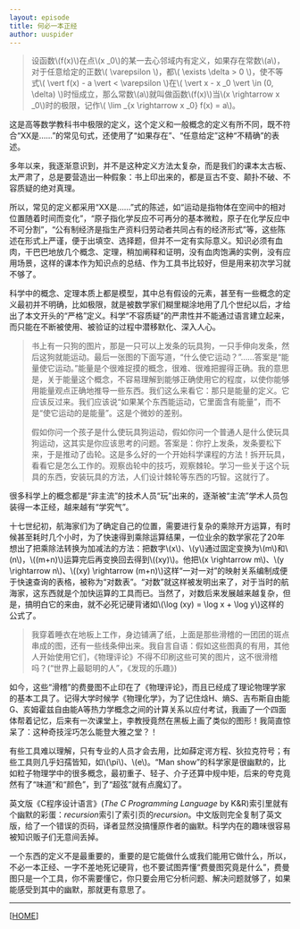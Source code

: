 ```yaml
---
layout: episode
title: 何必一本正经
author: uuspider
---
```

<script type="text/javascript" src="/MathJax-2.7.0/MathJax.js?config=TeX-AMS-MML_HTMLorMML"></script>

>设函数\\(f(x)\\)在点\\(x _0\\)的某一去心邻域内有定义，如果存在常数\\(a\\)，对于任意给定的正数\\( \varepsilon \\)，都\\( \exists \delta > 0 \\)，使不等式\\( \vert f(x) - a \vert < \varepsilon \\)在\\( \vert x - x _0 \vert \in (0, \delta) \\)时恒成立，那么常数\\(a\\)就叫做函数\\(f(x)\\)当\\(x \rightarrow x _0\\)时的极限，记作\\( \lim _{x \rightarrow x _0} f(x) = a\\)。

这是高等数学教科书中极限的定义，这个定义和一般概念的定义有所不同，既不符合“XX是……”的常见句式，还使用了“如果存在”、“任意给定”这种“不精确”的表述。

多年以来，我逐渐意识到，并不是这种定义方法太复杂，而是我们的课本太古板、太严肃了，总是要营造出一种假象：书上印出来的，都是亘古不变、颠扑不破、不容质疑的绝对真理。

所以，常见的定义都采用“XX是……”式的陈述，如“运动是指物体在空间中的相对位置随着时间而变化”，“原子指化学反应不可再分的基本微粒，原子在化学反应中不可分割”，“公有制经济是指生产资料归劳动者共同占有的经济形式”等，这些陈述在形式上严谨，便于出填空、选择题，但并不一定有实际意义。知识必须有血肉，干巴巴地放几个概念、定理，稍加阐释和证明，没有血肉饱满的实例，没有应用场景，这样的课本作为知识点的总结、作为工具书比较好，但是用来初次学习就不够了。

科学中的概念、定理本质上都是模型，其中总有假设的元素，甚至有一些概念的定义最初并不明确，比如极限，就是被数学家们糊里糊涂地用了几个世纪以后，才给出了本文开头的“严格”定义。科学“不容质疑”的严肃性并不能通过语言建立起来，而只能在不断被使用、被验证的过程中潜移默化、深入人心。

>书上有一只狗的图片，那是一只可以上发条的玩具狗，一只手伸向发条，然后这狗就能运动。最后一张图的下面写道，“什么使它运动？”……答案是“能量使它运动。”能量是个很难捉摸的概念，很难、很难把握得正确。我的意思是，关于能量这个概念，不容易理解到能够正确使用它的程度，以使你能够用能量观点正确地推导一些东西。我们这么来看它：那只是能量的定义。它应该反过来。我们应该说“如果某个东西能运动，它里面含有能量”，而不是“使它运动的是能量”。这是个微妙的差别。
>
>假如你问一个孩子是什么使玩具狗运动，假如你问一个普通人是什么使玩具狗运动，这其实是你应该思考的问题。答案是：你拧上发条，发条要松下来，于是推动了齿轮。这是多么好的一个开始科学课程的方法！拆开玩具，看看它是怎么工作的。观察齿轮中的技巧，观察棘轮。学习一些关于这个玩具的东西，安装玩具的方法，人们设计棘轮等东西的巧智。这就行了。

很多科学上的概念都是“非主流”的技术人员“玩”出来的，逐渐被“主流”学术人员包装得一本正经，越来越有“学究气”。

十七世纪初，航海家们为了确定自己的位置，需要进行复杂的乘除开方运算，有时候甚至耗时几个小时，为了快速得到乘除运算结果，一位业余的数学家花了20年想出了把乘除法转换为加减法的方法：把数字\\(x\\)、\\(y\\)通过固定变换为\\(m\\)和\\(n\\)，\\((m+n)\\)运算完后再变换回去得到\\((xy)\\)。他把\\(x \rightarrow m\\)、\\(y \rightarrow n\\)、\\((xy) \rightarrow (m+n)\\)这样“一对一对”的映射关系编制成便于快速查询的表格，被称为“对数表”。“对数”就这样被发明出来了，对于当时的航海家，这东西就是个加快运算的工具而已。当然了，对数后来发展越来越复杂，但是，搞明白它的来由，就不必死记硬背诸如\\(\log (xy) = \log x + \log y\\)这样的公式了。

>我穿着睡衣在地板上工作，身边铺满了纸，上面是那些滑稽的一团团的斑点串成的图，还有一些线条伸出来。我自言自语：假如这些图真的有用，其他人开始使用它们，《物理评论》不得不印刷这些可笑的图片，这不很滑稽吗？(“世界上最聪明的人”，《发现的乐趣》)

如今，这些“滑稽”的费曼图不止印在了《物理评论》，而且已经成了理论物理学家的基本工具了。记得大学时候学《物理化学》，为了记住焓H、熵S、吉布斯自由能G、亥姆霍兹自由能A等热力学概念之间的计算关系以应付考试，我画了一个四面体帮着记忆，后来有一次课堂上，李教授竟然在黑板上画了类似的图形！我简直惊呆了：这种奇技淫巧怎么能登大雅之堂？！

有些工具难以理解，只有专业的人员才会去用，比如薛定谔方程、狄拉克符号；有些工具则几乎妇孺皆知，如\\(\pi\\)、\\(e\\)。“Man show”的科学家是很幽默的，比如粒子物理学中的很多概念，最初重子、轻子、介子还算中规中矩，后来的夸克竟然有了“味道”和“颜色”，到了“超弦”就有点魔幻了。

英文版《C程序设计语言》(*The C Programming Language* by K&R)索引里就有个幽默的彩蛋：*recursion*索引了索引页的*recursion*。中文版则完全复制了英文版，给了一个错误的页码，译者显然没搞懂原作者的幽默。科学内在的趣味很容易被知识贩子们无意间丢掉。

一个东西的定义不是最重要的，重要的是它能做什么或我们能用它做什么，所以，不必一本正经、一字不差地死记硬背，也不要试图弄懂“费曼图究竟是什么”，费曼图只是一个工具，你不需要懂它，你只要会用它分析问题、解决问题就够了，如果能感受到其中的幽默，那就更有意思了。

***

[[HOME][episode]]

[episode]:http://about.uuspider.com/2019/06/02/episodeindex.html

